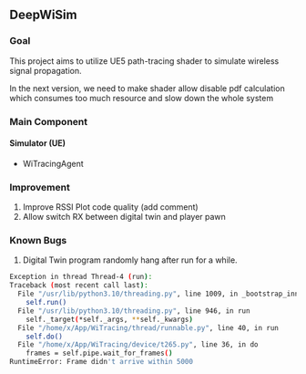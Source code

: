 ## DeepWiSim

### Goal

This project aims to utilize UE5 path-tracing shader to simulate wireless signal propagation.

In the next version, we need to make shader allow disable pdf calculation which consumes too much resource and slow down the whole system

### Main Component

#### Simulator (UE)

* WiTracingAgent


### Improvement
1. Improve RSSI Plot code quality (add comment)
1. Allow switch RX between digital twin and player pawn


### Known Bugs
1. Digital Twin program randomly hang after run for a while.

```bash
Exception in thread Thread-4 (run):
Traceback (most recent call last):
  File "/usr/lib/python3.10/threading.py", line 1009, in _bootstrap_inner
    self.run()
  File "/usr/lib/python3.10/threading.py", line 946, in run
    self._target(*self._args, **self._kwargs)
  File "/home/x/App/WiTracing/thread/runnable.py", line 40, in run
    self.do()
  File "/home/x/App/WiTracing/device/t265.py", line 36, in do
    frames = self.pipe.wait_for_frames()
RuntimeError: Frame didn't arrive within 5000
```